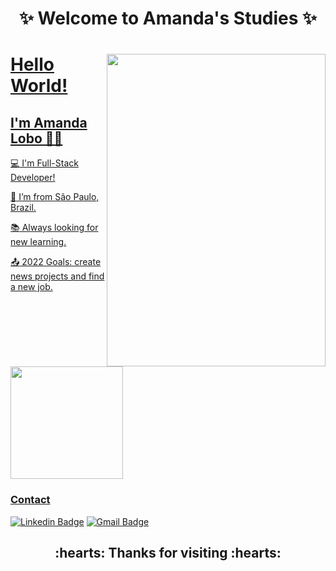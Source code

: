 <h1 align="center"> ✨ Welcome to Amanda's Studies ✨</h1>

<div align="center">
<a href="https://github.com/amanda-lobo">
</div> 
<img align="right" src="https://lh3.googleusercontent.com/ib4CRdYffMUfadUVLSNWyVoV-JHEnkoM6q3-qAbaM-wgqfl0HxPKYR-vCFZW2jUgMLQM9QfVUio-bmHfCj8nJe74gf_4i_yQizyakh-8OMEaOZ9HtbnrRRCmqnnc0mVpCwIXURlliTD5gPbPqtijYebIUMXNCpi4HgaS5LnC7SN5zbZDCPQ8yG1fMpmAu2n-mkLMIekxYm16baxE7fple4O8K_M_8lP_QZf0wqCMhe6SURcY6O6RO1ejtUsmeATPxvAvnhdTHopbN_1MMOMZFRs_zp4fDRwHB97-ihBuL3MY8liFsnCI5YU0MxNlopIYDGK-UZjEUYEYngVbT_lJbr_8nKB4EG8-wLAKvlcEUxj6G89TOyRelgk0Vb06TiPBlwcJ2wgLTk_9SMU59QyfomD-8se8t_MYVe2CDMAs5kbhxpUa2keO-9MroQxCKj9zzMz1EAGb6VP9fOct2vsbEvGVUS6KfrKEQfqjC025bSkabM_aPvh8rZlcEAWllQnL4vRye6f3X1DTTB2Qysir8AsuGSP4ErsagpNRza2pC1OlZOicc3beShbMhnBxsfBm85RCSAKM-kzuNUXd_yzVl9NAmwESjkF6XffRLLwyUTL9DpxMPE821fAZcJWXP1P9w9Zjl25whFp8Q4plOEf2uTsnNwFHGqI3wg032swypVJqmA2A8CK4sY5sNaanKLh_QP0UG5ah27RSd8uz4hL71SVPPGR8loP-fa46MEnrBIGz_PPPsnIFCToEXiKr2JxgaMIW6rnSa6_Lt9JjmVxqEShW8pr_ndbDWHA=w438-h657-no?authuser=0" width="350" height="500"/>

# Hello World!

## I'm Amanda Lobo 👩‍💻

 

:computer: I'm Full-Stack Developer!

:house_with_garden: I’m from São Paulo, Brazil.

:books: Always looking for new learning.

:outbox_tray: 2022 Goals: create news projects and find a new job.

<br>
<img height="180em" src="https://github-readme-stats.vercel.app/api?username=amanda-lobo&show_icons=true&theme=dracula&include_all_commits=true&count_private=true"/>

### Contact 

[![Linkedin Badge](https://img.shields.io/badge/-LinkedIn-blue?style=flat-square&logo=Linkedin&logoColor=white&link=https://https://www.linkedin.com/in/amanda-gomes-lobo-853231226/)](https://www.linkedin.com/in/amanda-gomes-lobo-853231226/)
[![Gmail Badge](https://img.shields.io/badge/-Gmail-c14438?style=flat-square&logo=Gmail&logoColor=white&link=mailto:amandalobo.ag@gmail.com)](mailto:amandalobo.ag@gmail.com)

<h2 align="center">:hearts: Thanks for visiting :hearts:</h2>


